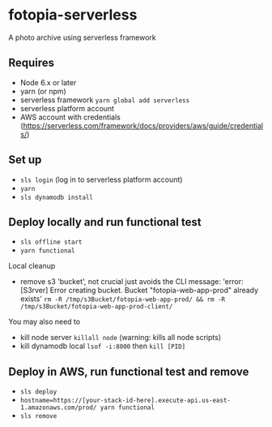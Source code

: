 # fotopia-serverless
A photo archive using serverless framework

## Requires
- Node 6.x or later
- yarn (or npm)
- serverless framework `yarn global add serverless`
- serverless platform account
- AWS account with credentials (https://serverless.com/framework/docs/providers/aws/guide/credentials/)

## Set up
- `sls login` (log in to serverless platform account)
- `yarn`
- `sls dynamodb install`

## Deploy locally and run functional test 
- `sls offline start`
- `yarn functional`

Local cleanup 
- remove s3 'bucket', not crucial just avoids the CLI message: 'error: [S3rver] Error creating bucket. Bucket "fotopia-web-app-prod" already exists'
`rm -R /tmp/s3Bucket/fotopia-web-app-prod/ && rm -R /tmp/s3Bucket/fotopia-web-app-prod-client/`

You may also need to 
- kill node server `killall node` (warning: kills all node scripts)
- kill dynamodb local `lsof -i:8000` then `kill [PID]`


## Deploy in AWS, run functional test and remove
- `sls deploy`
- `hostname=https://[your-stack-id-here].execute-api.us-east-1.amazonaws.com/prod/ yarn functional`
- `sls remove`
